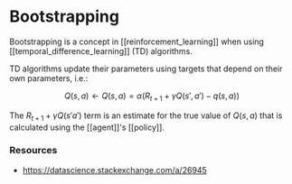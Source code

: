# Bootstrapping

Bootstrapping is a concept in [[reinforcement_learning]] when using [[temporal_difference_learning]] (TD) algorithms.

TD algorithms update their parameters using targets that depend on their own parameters, i.e.:

$$Q(s,a)\leftarrow Q(s,a) = \alpha (R_{t+1} + \gamma Q(s',a')-q(s,a))$$

The $R_{t+1}+\gamma Q(s'a')$ term is an estimate for the true value of $Q(s,a)$ that is calculated using the [[agent]]'s [[policy]].

### Resources

- https://datascience.stackexchange.com/a/26945